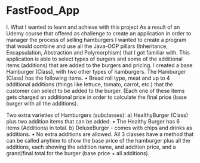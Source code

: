 # FastFood_App
I. What I wanted to learn and achieve with this project
As a result of an Udemy course that offered as challenge to create an application in order to manager the process of selling hamburgers I wanted to create a program that would combine and use all the Java-OOP pillars (Inheritance, Encapsulation, Abstraction and Polymorphism) that I got familiar with.
This application is able to select types of burgers and some of the additional items (additions) that are added to the burgers and pricing. I created a base Hamburger (Class), with two other types of hamburgers.
The Hamburger (Class) has the following items.
•	Bread roll type, meat and up to 4 additional additions (things like lettuce, tomato, carrot, etc.) that the customer can select to be added to the burger. (Each one of these items gets charged an additional price in order to calculate the final price (base burger with all the additions).

Two extra varieties of Hamburgers (subclasses):
a) HealthyBurger (Class) plus two addition items that can be added.
•	The Healthy Burger has 6 items (Additions) in total.
b) DeluxeBurger - comes with chips and drinks as additions. 
•	No extra additions are allowed.
All 3 classes have a method that can be called anytime to show the base price of the hamburger plus all the additions, each showing the addition name, and addition price, and a grand/final total for the burger (base price + all additions).
